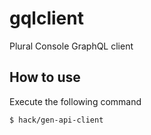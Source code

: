# gqlclient
Plural Console GraphQL client

## How to use

Execute the following command

```
$ hack/gen-api-client
```
